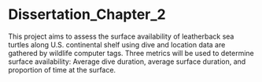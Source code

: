 # Dissertation_Chapter_2
This project aims to assess the surface availability of leatherback sea turtles along U.S. continental shelf using dive and location data are gathered by wildlife computer tags. Three metrics will be used to determine surface availability: Average dive duration, average surface duration, and proportion of time at the surface.  
